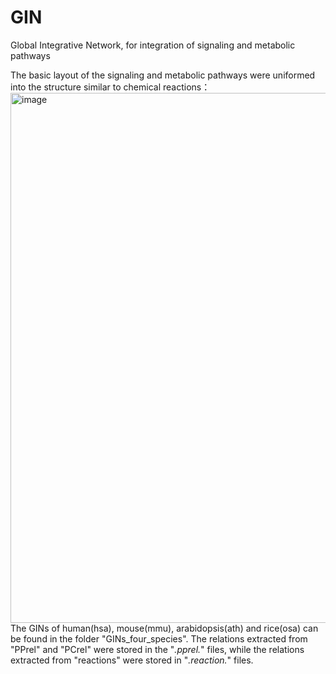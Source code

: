 # GIN
Global Integrative Network, for integration of signaling and metabolic pathways

The basic layout of the signaling and metabolic pathways were uniformed into the structure similar to chemical reactions：
<img width="848" alt="image" src="https://user-images.githubusercontent.com/50654825/173787625-a46ac547-907e-4490-9129-b5f5635f3c35.png"><br>
The GINs of human(hsa), mouse(mmu), arabidopsis(ath) and rice(osa) can be found in the folder "GINs_four_species". The relations extracted from "PPrel" and "PCrel" were stored in the "*.pprel.*" files, while the relations extracted from "reactions" were stored in "*.reaction.*" files.<br>

